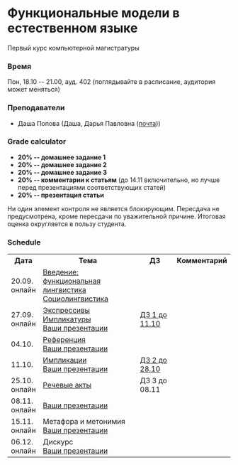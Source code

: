 # Функциональные модели в естественном языке

Первый курс компьютерной магистратуры 

### Время 

Пон, 18.10 -- 21.00, ауд. 402 (поглядывайте в расписание, аудитория может меняться)

### Преподаватели
* Даша Попова (Даша, Дарья Павловна ([почта](mailto:daschapopowa@gmail.com)))

### Grade calculator
* **20% -- домашнее задание 1** 
* **20% -- домашнее задание 2** 
* **20% -- домашнее задание 3** 
* **20% -- комментарии к статьям** (до 14.11 включительно, но лучше перед презентациями соответствующих статей)
* **20% -- презентация статьи** 

Ни один элемент контроля не является блокирующим. Пересдача не предусмотрена, кроме пересдачи по уважительной причине. Итоговая оценка округляется в пользу студента. 

### Schedule
<table>
  <tr>
    <th>Дата</th>
    <th>Тема</th>
    <th>ДЗ</th>
    <th>Комментарий</th>
  </tr>
   <tr>
    <td>20.09.<br>
     онлайн</td>
    <td><a href="https://github.com/dashapopova/FunctionalModelsCompLing/blob/main/20.09/%D0%A4%D0%9C_%D0%92%D0%B2%D0%B5%D0%B4%D0%B5%D0%BD%D0%B8%D0%B5.pptx.pdf">Введение: функциональная лингвистика</a><br>
    <a href="https://github.com/dashapopova/FunctionalModelsCompLing/blob/main/20.09/FM_Sociolinguistics.pptx.pdf">Социолингвистика</a></td>
    <td></td>
    <td>
    </td>
  </tr>
  <tr>
    <td>27.09.<br>
    онлайн</td>
    <td><a href="https://github.com/dashapopova/FunctionalModelsCompLing/blob/main/27.09/FMExpressives.pdf">Экспрессивы</a><br>
      <a href="https://github.com/dashapopova/FunctionalModelsCompLing/blob/main/27.09/FMEntPresImpl.pdf">Импликатуры</a><br>
       <a href="https://docs.google.com/spreadsheets/d/1VfBzz69WN_b--pg5azPW0VR6qyMI45R6HEpAGzYNk4I/edit?usp=sharing">Ваши презентации</a></td>
    <td><a href="https://github.com/dashapopova/FunctionalModelsCompLing/blob/main/HWs/hw1.md">ДЗ 1 до 11.10</a></td>
    <td>
    </td>
  </tr>
    <td>04.10.</td>
    <td><a href="https://github.com/dashapopova/FunctionalModelsCompLing/blob/main/04.10/%D0%A0%D0%B5%D1%84%D0%B5%D1%80%D0%B5%D0%BD%D1%86%D0%B8%D1%8F(1).pdf">Референция</a><br>
       <a href="https://docs.google.com/spreadsheets/d/1VfBzz69WN_b--pg5azPW0VR6qyMI45R6HEpAGzYNk4I/edit?usp=sharing">Ваши презентации</a>
    <td></td>
    <td></td>
   </tr>
    <tr>
    <td>11.10.</td>
    <td><a href="https://github.com/dashapopova/FunctionalModelsCompLing/blob/main/11.10/FM_Natural%20Language%20Inference.pdf">Импликации</a><br>
       <a href="https://docs.google.com/spreadsheets/d/1VfBzz69WN_b--pg5azPW0VR6qyMI45R6HEpAGzYNk4I/edit?usp=sharing">Ваши презентации</a></td>
    <td><a href="https://github.com/dashapopova/FunctionalModelsCompLing/blob/main/HWs/hw2.md">ДЗ 2 до 28.10</a></td>
    <td>
  </td>
  </tr>
    <tr>
    <td>25.10.<br>
  онлайн</td>
    <td><a href="https://github.com/dashapopova/FunctionalModelsCompLing/tree/main/25.10">Речевые акты</a>
  </td>
    <td>ДЗ 3 до 08.11</td>
    <td></td>
  </tr>
    <tr>
    <td>08.11.<br>
  онлайн</td>
    <td>
    <a href="https://docs.google.com/spreadsheets/d/1VfBzz69WN_b--pg5azPW0VR6qyMI45R6HEpAGzYNk4I/edit?usp=sharing">Ваши презентации</a>
  </td>
  <td></td>
    <td></td>
  </tr>
    <tr>
    <td>15.11.<br>
  онлайн</td>
    <td>Метафора и метонимия<br>
       <a href="https://docs.google.com/spreadsheets/d/1VfBzz69WN_b--pg5azPW0VR6qyMI45R6HEpAGzYNk4I/edit?usp=sharing">Ваши презентации</a>
  </td>
    <td></td>
    <td></td>
  </tr>
  </tr>
    <tr>
    <td>06.12.<br>
  онлайн</td>
    <td>Дискурс<br>
       <a href="https://docs.google.com/spreadsheets/d/1VfBzz69WN_b--pg5azPW0VR6qyMI45R6HEpAGzYNk4I/edit?usp=sharing">Ваши презентации</a></td>
    <td></td>
    <td></td>
  </tr>
</table>
